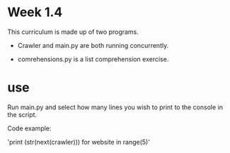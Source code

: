 # Week 1.4

This curriculum is made up of two programs.
- Crawler and main.py are both running concurrently.

- comrehensions.py is a list comprehension exercise.

# use

Run main.py and select how many lines you wish to print to the console in the script.

Code example:

'print (str(next(crawler))) for website in range(5)'




